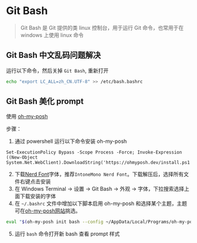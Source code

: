 # Git Bash

> Git Bash 是 Git 提供的类 linux 控制台，用于运行 Git 命令，也常用于在 windows 上使用 linux 命令

## Git Bash 中文乱码问题解决

运行以下命令，然后关掉 `Git Bash`, 重新打开

```bash
echo "export LC_ALL=zh_CN.UTF-8" >> /etc/bash.bashrc
```

## Git Bash 美化 prompt 

使用 [oh-my-posh](https://ohmyposh.dev/docs/installation/windows) 

步骤：
1. 通过 powershell 运行以下命令安装 oh-my-posh

```
Set-ExecutionPolicy Bypass -Scope Process -Force; Invoke-Expression ((New-Object System.Net.WebClient).DownloadString('https://ohmyposh.dev/install.ps1'))
```

2. 下载[Nerd Font](https://www.nerdfonts.com/)字体，推荐`IntoneMono Nerd Font`。下载解压后，选择所有文件右键点击安装
3. 在 Windows Terminal -> 设置 -> Git Bash -> 外观 -> 字体，下拉搜索选择上面下载安装的字体
4. 在 `~/.bashrc` 文件中增加以下脚本启用 oh-my-posh 和选择某个主题，主题可在[oh-my-posh网站](https://ohmyposh.dev/docs/themes)挑选。

```bash
eval "$(oh-my-posh init bash --config ~/AppData/Local/Programs/oh-my-posh/themes/amro.omp.json)"
```

5. 运行 `bash` 命令打开新 bash 查看 prompt 样式
